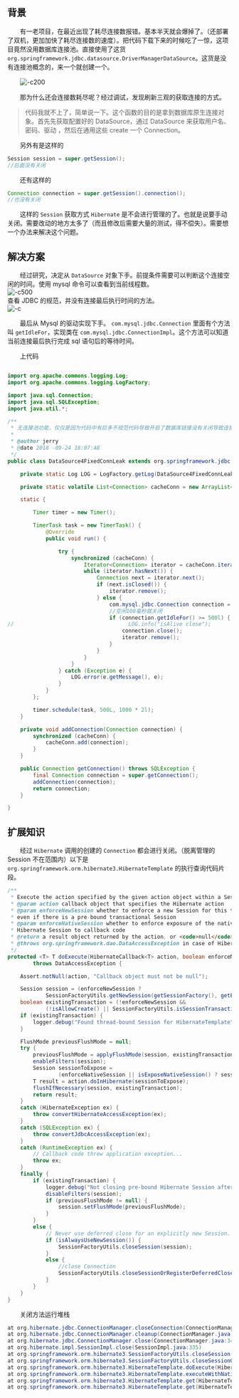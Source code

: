 ## 背景

　　有一老项目，在最近出现了耗尽连接数报错。基本半天就会爆掉了。（还部署了双机，更加加快了耗尽连接数的速度）。把代码下载下来的时候吃了一惊，这项目竟然没用数据库连接池。直接使用了这货 `org.springframework.jdbc.datasource.DriverManagerDataSource`。这货是没有连接池概念的，来一个就创建一个。

　　![-c200](http://img.lsof.fun/2018-09-24-15377557097437.jpg)

　　那为什么还会连接数耗尽呢？经过调试，发现刷新三观的获取连接的方式。

> 代码我就不上了，简单说一下。这个函数的目的是拿到数据库原生连接对象。首先先获取配置好的 DataSource，通过 DataSource 来获取用户名、密码、驱动 ，然后在通用这些 create 一个 Connection。
>

　　另外有是这样的

```java
Session session = super.getSession();
//后面没有关闭
```

　　还有这样的

```java
Connection connection = super.getSession().connection();
//也没有关闭
```

　　这样的 `Session` 获取方式 `Hibernate` 是不会进行管理的了。也就是说要手动关闭。需要改动的地方太多了（而且修改后需要大量的测试，得不偿失）。需要想一个办法来解决这个问题。

## 解决方案

　　经过研究，决定从 `DataSource` 对象下手。前提条件需要可以判断这个连接空闲的时间。使用 mysql 命令可以查看到当前线程数。  
![-c500](http://img.lsof.fun/2018-09-24-15377673023807.jpg)  
查看 JDBC 的规范，并没有连接最后执行时间的方法。  
![-c](http://img.lsof.fun/2018-09-24-95_047bc205625b0b30-1ec21c4782d02bf2-dcadbe84ab9fad4514af544849194203.jpg)

　　最后从 Mysql 的驱动实现下手。 `com.mysql.jdbc.Connection` 里面有个方法叫 `getIdleFor`，实现类在 `com.mysql.jdbc.ConnectionImpl`。这个方法可以知道当前连接最后执行完成 sql 语句后的等待时间。

　　上代码

```java

import org.apache.commons.logging.Log;
import org.apache.commons.logging.LogFactory;

import java.sql.Connection;
import java.sql.SQLException;
import java.util.*;

/**
 * 无连接池功能，仅仅是因为代码中有巨多不规范代码导致开启了数据库链接没有关闭导致连接数耗尽 bug 修复.
 *
 * @author jerry
 * @date 2018 -09-24 18:07:48
 */
public class DataSource4FixedConnLeak extends org.springframework.jdbc.datasource.DriverManagerDataSource {

    private static Log LOG = LogFactory.getLog(DataSource4FixedConnLeak.class);

    private static volatile List<Connection> cacheConn = new ArrayList<Connection>();

    static {

        Timer timer = new Timer();

        TimerTask task = new TimerTask() {
            @Override
            public void run() {

                try {
                    synchronized (cacheConn) {
                        Iterator<Connection> iterator = cacheConn.iterator();
                        while (iterator.hasNext()) {
                            Connection next = iterator.next();
                            if (next.isClosed()) {
                                iterator.remove();
                            } else {
                                com.mysql.jdbc.Connection connection = (com.mysql.jdbc.Connection) next;
                                //空闲100毫秒就关闭
                                if (connection.getIdleFor() >= 500l) {
//                                    LOG.info("isAlive close");
                                    connection.close();
                                    iterator.remove();
                                }
                            }
                        }
                    }
                } catch (Exception e) {
                    LOG.error(e.getMessage(), e);
                }
            }
        };

        timer.schedule(task, 500L, 1000 * 2l);
    }

    private void addConnection(Connection connection) {
        synchronized (cacheConn) {
            cacheConn.add(connection);
        }
    }

    public Connection getConnection() throws SQLException {
        final Connection connection = super.getConnection();
        addConnection(connection);
        return connection;
    }

}
```

## 扩展知识

　　经过 `Hibernate` 调用的创建的 `Connection` 都会进行关闭。（脱离管理的 Session 不在范围内）以下是 `org.springframework.orm.hibernate3.HibernateTemplate` 的执行查询代码片段。

```java
/**
 * Execute the action specified by the given action object within a Session.
 * @param action callback object that specifies the Hibernate action
 * @param enforceNewSession whether to enforce a new Session for this template
 * even if there is a pre-bound transactional Session
 * @param enforceNativeSession whether to enforce exposure of the native
 * Hibernate Session to callback code
 * @return a result object returned by the action, or <code>null</code>
 * @throws org.springframework.dao.DataAccessException in case of Hibernate errors
 */
protected <T> T doExecute(HibernateCallback<T> action, boolean enforceNewSession, boolean enforceNativeSession)
		throws DataAccessException {

	Assert.notNull(action, "Callback object must not be null");

	Session session = (enforceNewSession ?
			SessionFactoryUtils.getNewSession(getSessionFactory(), getEntityInterceptor()) : getSession());
	boolean existingTransaction = (!enforceNewSession &&
			(!isAllowCreate() || SessionFactoryUtils.isSessionTransactional(session, getSessionFactory())));
	if (existingTransaction) {
		logger.debug("Found thread-bound Session for HibernateTemplate");
	}

	FlushMode previousFlushMode = null;
	try {
		previousFlushMode = applyFlushMode(session, existingTransaction);
		enableFilters(session);
		Session sessionToExpose =
				(enforceNativeSession || isExposeNativeSession() ? session : createSessionProxy(session));
		T result = action.doInHibernate(sessionToExpose);
		flushIfNecessary(session, existingTransaction);
		return result;
	}
	catch (HibernateException ex) {
		throw convertHibernateAccessException(ex);
	}
	catch (SQLException ex) {
		throw convertJdbcAccessException(ex);
	}
	catch (RuntimeException ex) {
		// Callback code threw application exception...
		throw ex;
	}
	finally {
		if (existingTransaction) {
			logger.debug("Not closing pre-bound Hibernate Session after HibernateTemplate");
			disableFilters(session);
			if (previousFlushMode != null) {
				session.setFlushMode(previousFlushMode);
			}
		}
		else {
			// Never use deferred close for an explicitly new Session.
			if (isAlwaysUseNewSession()) {
				SessionFactoryUtils.closeSession(session);
			}
			else {
                //close Connection
				SessionFactoryUtils.closeSessionOrRegisterDeferredClose(session, getSessionFactory());
			}
		}
	}
}
```

　　关闭方法运行堆栈

```java
at org.hibernate.jdbc.ConnectionManager.closeConnection(ConnectionManager.java:474)
at org.hibernate.jdbc.ConnectionManager.cleanup(ConnectionManager.java:408)
at org.hibernate.jdbc.ConnectionManager.close(ConnectionManager.java:347)
at org.hibernate.impl.SessionImpl.close(SessionImpl.java:335)
at org.springframework.orm.hibernate3.SessionFactoryUtils.closeSession(SessionFactoryUtils.java:802)
at org.springframework.orm.hibernate3.SessionFactoryUtils.closeSessionOrRegisterDeferredClose(SessionFactoryUtils.java:788)
at org.springframework.orm.hibernate3.HibernateTemplate.doExecute(HibernateTemplate.java:434)
at org.springframework.orm.hibernate3.HibernateTemplate.executeWithNativeSession(HibernateTemplate.java:374)
at org.springframework.orm.hibernate3.HibernateTemplate.get(HibernateTemplate.java:512)
at org.springframework.orm.hibernate3.HibernateTemplate.get(HibernateTemplate.java:506)
```

